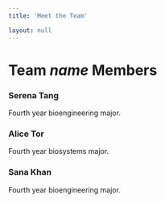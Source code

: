 ```yaml
---
title: 'Meet the Team'

layout: null
---
```


# Team *name* Members

### Serena Tang
Fourth year bioengineering major.

### Alice Tor
Fourth year biosystems major.

### Sana Khan
Fourth year bioengineering major.
